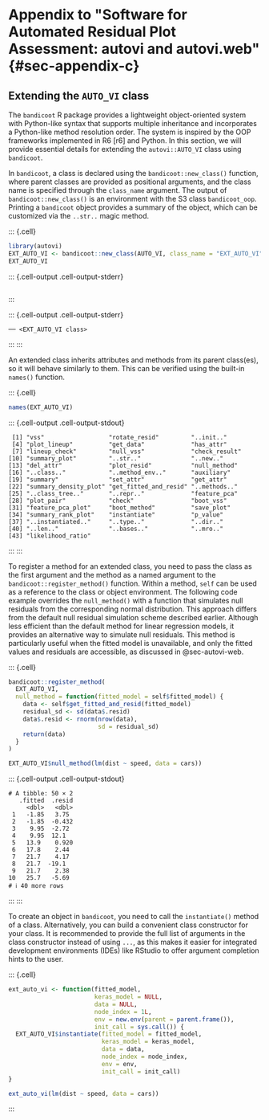 # Appendix to "Software for Automated Residual Plot Assessment: autovi and autovi.web" {#sec-appendix-c}

## Extending the `AUTO_VI` class

The `bandicoot` R package provides a lightweight object-oriented system with Python-like syntax that supports multiple inheritance and incorporates a Python-like method resolution order. The system is inspired by the OOP frameworks implemented in R6 [r6] and Python. In this section, we will provide essential details for extending the `autovi::AUTO_VI` class using `bandicoot`.

In `bandicoot`, a class is declared using the `bandicoot::new_class()` function, where parent classes are provided as positional arguments, and the class name is specified through the `class_name` argument. The output of `bandicoot::new_class()` is an environment with the S3 class `bandicoot_oop`. Printing a `bandicoot` object provides a summary of the object, which can be customized via the `..str..` magic method.






::: {.cell}

```{.r .cell-code}
library(autovi)
EXT_AUTO_VI <- bandicoot::new_class(AUTO_VI, class_name = "EXT_AUTO_VI")
EXT_AUTO_VI
```

::: {.cell-output .cell-output-stderr}

```

```


:::

::: {.cell-output .cell-output-stderr}

```
── <EXT_AUTO_VI class> 
```


:::
:::






An extended class inherits attributes and methods from its parent class(es), so it will behave similarly to them. This can be verified using the built-in `names()` function.






::: {.cell}

```{.r .cell-code}
names(EXT_AUTO_VI)
```

::: {.cell-output .cell-output-stdout}

```
 [1] "vss"                  "rotate_resid"         "..init.."            
 [4] "plot_lineup"          "get_data"             "has_attr"            
 [7] "lineup_check"         "null_vss"             "check_result"        
[10] "summary_plot"         "..str.."              "..new.."             
[13] "del_attr"             "plot_resid"           "null_method"         
[16] "..class.."            "..method_env.."       "auxiliary"           
[19] "summary"              "set_attr"             "get_attr"            
[22] "summary_density_plot" "get_fitted_and_resid" "..methods.."         
[25] "..class_tree.."       "..repr.."             "feature_pca"         
[28] "plot_pair"            "check"                "boot_vss"            
[31] "feature_pca_plot"     "boot_method"          "save_plot"           
[34] "summary_rank_plot"    "instantiate"          "p_value"             
[37] "..instantiated.."     "..type.."             "..dir.."             
[40] "..len.."              "..bases.."            "..mro.."             
[43] "likelihood_ratio"    
```


:::
:::







To register a method for an extended class, you need to pass the class as the first argument and the method as a named argument to the `bandicoot::register_method()` function. Within a method, `self` can be used as a reference to the class or object environment. The following code example overrides the `null_method()` with a function that simulates null residuals from the corresponding normal distribution. This approach differs from the default null residual simulation scheme described earlier. Although less efficient than the default method for linear regression models, it provides an alternative way to simulate null residuals. This method is particularly useful when the fitted model is unavailable, and only the fitted values and residuals are accessible, as discussed in @sec-autovi-web.






::: {.cell}

```{.r .cell-code}
bandicoot::register_method(
  EXT_AUTO_VI, 
  null_method = function(fitted_model = self$fitted_model) {
    data <- self$get_fitted_and_resid(fitted_model)
    residual_sd <- sd(data$.resid)
    data$.resid <- rnorm(nrow(data),
                         sd = residual_sd)
    return(data)
  }
)

EXT_AUTO_VI$null_method(lm(dist ~ speed, data = cars))
```

::: {.cell-output .cell-output-stdout}

```
# A tibble: 50 × 2
   .fitted  .resid
     <dbl>   <dbl>
 1   -1.85   3.75 
 2   -1.85  -0.432
 3    9.95  -2.72 
 4    9.95  12.1  
 5   13.9    0.920
 6   17.8    2.44 
 7   21.7    4.17 
 8   21.7  -19.1  
 9   21.7    2.38 
10   25.7   -5.69 
# ℹ 40 more rows
```


:::
:::






To create an object in `bandicoot`, you need to call the `instantiate()` method of a class. Alternatively, you can build a convenient class constructor for your class. It is recommended to provide the full list of arguments in the class constructor instead of using `...`, as this makes it easier for integrated development environments (IDEs) like RStudio to offer argument completion hints to the user.






::: {.cell}

```{.r .cell-code}
ext_auto_vi <- function(fitted_model,
                        keras_model = NULL,
                        data = NULL,
                        node_index = 1L,
                        env = new.env(parent = parent.frame()),
                        init_call = sys.call()) {
  EXT_AUTO_VI$instantiate(fitted_model = fitted_model,
                          keras_model = keras_model,
                          data = data,
                          node_index = node_index,
                          env = env,
                          init_call = init_call)
}

ext_auto_vi(lm(dist ~ speed, data = cars))
```
:::
